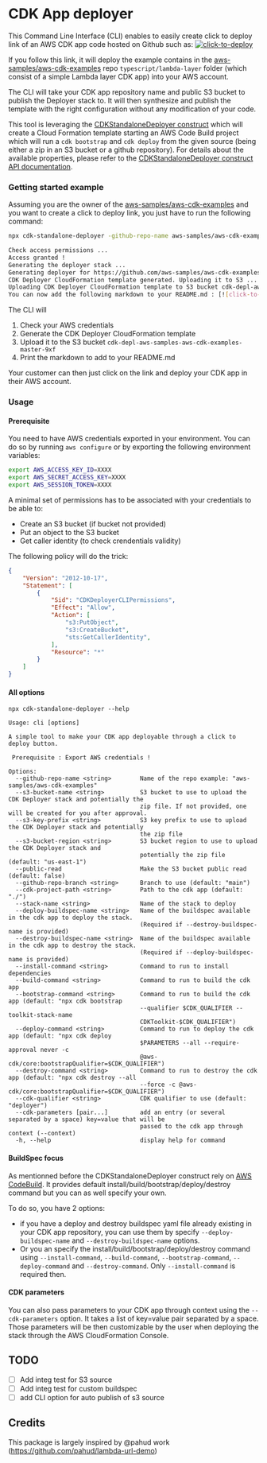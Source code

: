 # CDK App deployer

This Command Line Interface (CLI) enables to easily create click to deploy link of an AWS CDK app code hosted on Github such as:  [![click-to-deploy](https://img.shields.io/badge/Click%20to-CDK%20Deploy-blue)](https://console.aws.amazon.com/cloudformation/home#/stacks/new?stackName=cdkDeployer&templateURL=https://cdk-depl-aws-samples-aws-cdk-examples-master-9xf.s3.amazonaws.com/cdk-standalone-deployer-cfn-template.json)

If you follow this link, it will deploy the example contains in the [aws-samples/aws-cdk-examples](https://github.com/aws-samples/aws-cdk-examples/tree/master/python/lambda-layer) repo `typescript/lambda-layer` folder (which consist of a simple Lambda layer CDK app) into your AWS account.

The CLI will take your CDK app repository name and public S3 bucket to publish the Deployer stack to. It will then synthesize and publish the template with the right configuration without any modification of your code.

This tool is leveraging the [CDKStandaloneDeployer construct](https://constructs.dev/packages/cdk-standalone-deployer/v/0.0.9/api/CdkStandaloneDeployer) which will create a Cloud Formation template starting an AWS Code Build project which will run a `cdk bootstrap` and `cdk deploy` from the given source (being either a zip in an S3 bucket or a github repository). For details about the available properties, please refer to the [CDKStandaloneDeployer construct API documentation](API.md).

### Getting started example

Assuming you are the owner of the [aws-samples/aws-cdk-examples](https://github.com/aws-samples/aws-cdk-examples) and you want to create a click to deploy link, you just have to run the following command:
```bash
npx cdk-standalone-deployer -github-repo-name aws-samples/aws-cdk-examples --cdk-project-path typescript/lambda-layer --github-repo-branch master --public-read --install-command "npm install" --build-command "npm run build"

Check access permissions ...
Access granted !
Generating the deployer stack ...
Generating deployer for https://github.com/aws-samples/aws-cdk-examples/tree/master/typescript/lambda-layer CDK app ...
CDK Deployer CloudFormation template generated. Uploading it to S3 ...
Uploading CDK Deployer CloudFormation template to S3 bucket cdk-depl-aws-samples-aws-cdk-examples-master-9xf/cdk-standalone-deployer-cfn-template.json ...
You can now add the following markdown to your README.md : [![click-to-deploy](https://img.shields.io/badge/Click%20to-CDK%20Deploy-blue)](https://console.aws.amazon.com/cloudformation/home#/stacks/new?stackName=cdkDeployer&templateURL=https://cdk-depl-aws-samples-aws-cdk-examples-master-9xf.s3.amazonaws.com/cdk-standalone-deployer-cfn-template.json)
```

The CLI will
1. Check your AWS credentials
1. Generate the CDK Deployer CloudFormation template
1. Upload it to the S3 bucket `cdk-depl-aws-samples-aws-cdk-examples-master-9xf`
1. Print the markdown to add to your README.md

Your customer can then just click on the link and deploy your CDK app in their AWS account.


### Usage

#### Prerequisite

You need to have AWS credentials exported in your environment. You can do so by running `aws configure` or by exporting the following environment variables:

```bash
export AWS_ACCESS_KEY_ID=XXXX
export AWS_SECRET_ACCESS_KEY=XXXX
export AWS_SESSION_TOKEN=XXXX
```

A minimal set of permissions has to be associated with your credentials to be able to:
* Create an S3 bucket (if bucket not provided)
* Put an object to the S3 bucket
* Get caller identity (to check crendentials validity)

The following policy will do the trick:

```json
{
    "Version": "2012-10-17",
    "Statement": [
        {
            "Sid": "CDKDeployerCLIPermissions",
            "Effect": "Allow",
            "Action": [
                "s3:PutObject",
                "s3:CreateBucket",
                "sts:GetCallerIdentity",
            ],
            "Resource": "*"
        }
    ]
}
```


#### All options

```
npx cdk-standalone-deployer --help

Usage: cli [options]

A simple tool to make your CDK app deployable through a click to deploy button. 
 
 Prerequisite : Export AWS credentials !

Options:
  --github-repo-name <string>        Name of the repo example: "aws-samples/aws-cdk-examples"
  --s3-bucket-name <string>          S3 bucket to use to upload the CDK Deployer stack and potentially the
                                     zip file. If not provided, one will be created for you after approval.
  --s3-key-prefix <string>           S3 key prefix to use to upload the CDK Deployer stack and potentially
                                     the zip file
  --s3-bucket-region <string>        S3 bucket region to use to upload the CDK Deployer stack and
                                     potentially the zip file (default: "us-east-1")
  --public-read                      Make the S3 bucket public read (default: false)
  --github-repo-branch <string>      Branch to use (default: "main")
  --cdk-project-path <string>        Path to the cdk app (default: "./")
  --stack-name <string>              Name of the stack to deploy
  --deploy-buildspec-name <string>   Name of the buildspec available in the cdk app to deploy the stack.
                                     (Required if --destroy-buildspec-name is provided)
  --destroy-buildspec-name <string>  Name of the buildspec available in the cdk app to destroy the stack.
                                     (Required if --deploy-buildspec-name is provided)
  --install-command <string>         Command to run to install dependencies
  --build-command <string>           Command to run to build the cdk app
  --bootstrap-command <string>       Command to run to build the cdk app (default: "npx cdk bootstrap
                                     --qualifier $CDK_QUALIFIER --toolkit-stack-name
                                     CDKToolkit-$CDK_QUALIFIER")
  --deploy-command <string>          Command to run to deploy the cdk app (default: "npx cdk deploy
                                     $PARAMETERS --all --require-approval never -c
                                     @aws-cdk/core:bootstrapQualifier=$CDK_QUALIFIER")
  --destroy-command <string>         Command to run to destroy the cdk app (default: "npx cdk destroy --all
                                     --force -c @aws-cdk/core:bootstrapQualifier=$CDK_QUALIFIER")
  --cdk-qualifier <string>           CDK qualifier to use (default: "deployer")
  --cdk-parameters [pair...]         add an entry (or several separated by a space) key=value that will be
                                     passed to the cdk app through context (--context)
  -h, --help                         display help for command
```

#### BuildSpec focus

As mentionned before the CDKStandaloneDeployer construct rely on [AWS CodeBuild](https://docs.aws.amazon.com/codebuild/latest/userguide/welcome.html). It provides default install/build/bootstrap/deploy/destroy command but you can as well specify your own.

To do so, you have 2 options: 
* if you have a deploy and destroy buildspec yaml file already existing in your CDK app repository, you can use them by specify `--deploy-buildspec-name` and `--destroy-buildspec-name` options.
* Or you an specify the install/build/bootstrap/deploy/destroy command using `--install-command`, `--build-command`, `--bootstrap-command`, `--deploy-command` and `--destroy-command`. Only `--install-command` is required then.


#### CDK parameters

You can also pass parameters to your CDK app through context using the `--cdk-parameters` option. It takes a list of key=value pair separated by a space. Those parameters will be then customizable by the user when deploying the stack through the AWS CloudFormation Console.

## TODO

- [ ] Add integ test for S3 source
- [ ] Add integ test for custom buildspec
- [ ] add CLI option for auto publish of s3 source

## Credits

This package is largely inspired by @pahud work (https://github.com/pahud/lambda-url-demo)